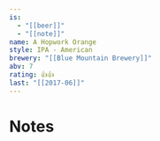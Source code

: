 ```yaml
---
is:
  - "[[beer]]"
  - "[[note]]"
name: A Hopwork Orange
style: IPA - American
brewery: "[[Blue Mountain Brewery]]"
abv: 7
rating: 👍👍
last: "[[2017-06]]"
---
```

# Notes

